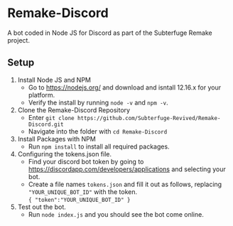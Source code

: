 # Remake-Discord
A bot coded in Node JS for Discord as part of the Subterfuge Remake project.  

## Setup
1. Install Node JS and NPM
   - Go to https://nodejs.org/ and download and isntall 12.16.x for your platform.  
   - Verify the install by running `node -v` and `npm -v`.  
2. Clone the Remake-Discord Repository
   - Enter `git clone https://github.com/Subterfuge-Revived/Remake-Discord.git`
   - Navigate into the folder with `cd Remake-Discord`
3. Install Packages with NPM
   - Run `npm install` to install all required packages.  
4. Configuring the tokens.json file.  
   - Find your discord bot token by going to https://discordapp.com/developers/applications and selecting your bot.  
   - Create a file names `tokens.json` and fill it out as follows, replacing `"YOUR_UNIQUE_BOT_ID"` with the token.  
    `
    {
    "token":"YOUR_UNIQUE_BOT_ID"
    }
    `
5. Test out the bot.
    - Run `node index.js` and you should see the bot come online.  
